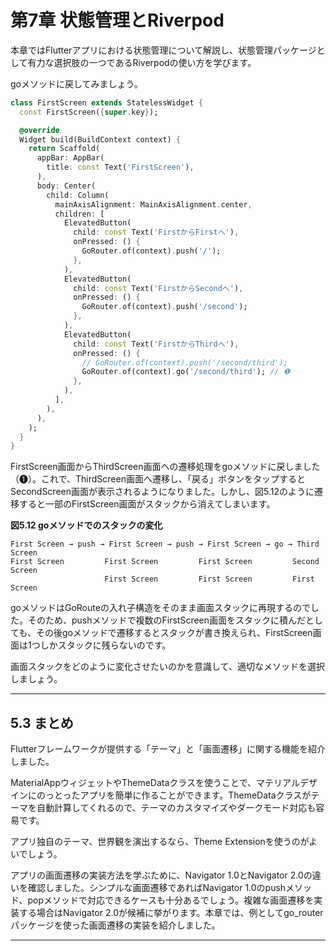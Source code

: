 # 第7章 状態管理とRiverpod

本章ではFlutterアプリにおける状態管理について解説し、状態管理パッケージとして有力な選択肢の一つであるRiverpodの使い方を学びます。

goメソッドに戻してみましょう。

```dart
class FirstScreen extends StatelessWidget {
  const FirstScreen({super.key});

  @override
  Widget build(BuildContext context) {
    return Scaffold(
      appBar: AppBar(
        title: const Text('FirstScreen'),
      ),
      body: Center(
        child: Column(
          mainAxisAlignment: MainAxisAlignment.center,
          children: [
            ElevatedButton(
              child: const Text('FirstからFirstへ'),
              onPressed: () {
                GoRouter.of(context).push('/');
              },
            ),
            ElevatedButton(
              child: const Text('FirstからSecondへ'),
              onPressed: () {
                GoRouter.of(context).push('/second');
              },
            ),
            ElevatedButton(
              child: const Text('FirstからThirdへ'),
              onPressed: () {
                // GoRouter.of(context).push('/second/third');
                GoRouter.of(context).go('/second/third'); // ❶
              },
            ),
          ],
        ),
      ),
    );
  }
}
```

FirstScreen画面からThirdScreen画面への遷移処理をgoメソッドに戻しました（❶）。これで、ThirdScreen画面へ遷移し、「戻る」ボタンをタップするとSecondScreen画面が表示されるようになりました。しかし、図5.12のように遷移すると一部のFirstScreen画面がスタックから消えてしまいます。

**図5.12 goメソッドでのスタックの変化**

```
First Screen → push → First Screen → push → First Screen → go → Third Screen
First Screen         First Screen         First Screen         Second Screen
                     First Screen         First Screen         First Screen
```

goメソッドはGoRouteの入れ子構造をそのまま画面スタックに再現するのでした。そのため、pushメソッドで複数のFirstScreen画面をスタックに積んだとしても、その後goメソッドで遷移するとスタックが書き換えられ、FirstScreen画面は1つしかスタックに残らないのです。

画面スタックをどのように変化させたいのかを意識して、適切なメソッドを選択しましょう。

---

## 5.3 まとめ

Flutterフレームワークが提供する「テーマ」と「画面遷移」に関する機能を紹介しました。

MaterialAppウィジェットやThemeDataクラスを使うことで、マテリアルデザインにのっとったアプリを簡単に作ることができます。ThemeDataクラスがテーマを自動計算してくれるので、テーマのカスタマイズやダークモード対応も容易です。

アプリ独自のテーマ、世界観を演出するなら、Theme Extensionを使うのがよいでしょう。

アプリの画面遷移の実装方法を学ぶために、Navigator 1.0とNavigator 2.0の違いを確認しました。シンプルな画面遷移であればNavigator 1.0のpushメソッド、popメソッドで対応できるケースも十分あるでしょう。複雑な画面遷移を実装する場合はNavigator 2.0が候補に挙がります。本章では、例としてgo_routerパッケージを使った画面遷移の実装を紹介しました。

---

